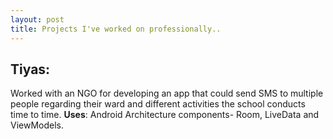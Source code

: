 ```yaml
---
layout: post
title: Projects I've worked on professionally..
---
```

## Tiyas: 
Worked with an NGO for developing an app that could send SMS to multiple people regarding their ward and 
different activities the school conducts  time to time. 
**Uses**: Android Architecture components- Room, LiveData and ViewModels.
